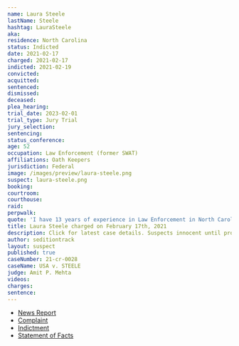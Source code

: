 ```yaml
---
name: Laura Steele
lastName: Steele
hashtag: LauraSteele
aka:
residence: North Carolina
status: Indicted
date: 2021-02-17
charged: 2021-02-17
indicted: 2021-02-19
convicted: 
acquitted:
sentenced: 
dismissed: 
deceased:
plea_hearing:
trial_date: 2023-02-01
trial_type: Jury Trial
jury_selection:
sentencing:
status_conference:
age: 52
occupation: Law Enforcement (former SWAT)
affiliations: Oath Keepers
jurisdiction: Federal
image: /images/preview/laura-steele.png
suspect: laura-steele.png
booking:
courtroom:
courthouse:
raid:
perpwalk:
quote: 'I have 13 years of experience in Law Enforcement in North Carolina. I served as a K-9 Officer and a SWAT team member.'
title: Laura Steele charged on February 17th, 2021
description: Click for latest case details. Suspects innocent until proven guilty.
author: seditiontrack
layout: suspect
published: true
caseNumber: 21-cr-0028
caseName: USA v. STEELE
judge: Amit P. Mehta
videos:
charges:
sentence:
---
```

- [News Report](https://www.cbsnews.com/news/capitol-riot-oath-keepers-indicted-conspiracy/)
- [Complaint](https://www.justice.gov/usao-dc/case-multi-defendant/file/1369076/download)
- [Indictment](https://www.justice.gov/usao-dc/case-multi-defendant/file/1515131/download)
- [Statement of Facts](https://www.justice.gov/usao-dc/case-multi-defendant/file/1369076/download)
